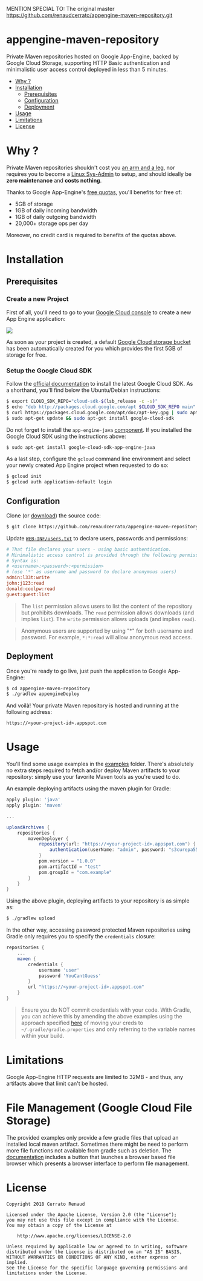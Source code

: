 




MENTION SPECIAL TO:
The original master
https://github.com/renaudcerrato/appengine-maven-repository.git






# appengine-maven-repository

Private Maven repositories hosted on Google App-Engine, backed by Google Cloud Storage, supporting HTTP Basic authentication and minimalistic user access control deployed in less than 5 minutes.

   * [Why ?](#why-)
   * [Installation](#installation)
      * [Prerequisites](#prerequisites)
      * [Configuration](#configuration)
      * [Deployment](#deployment)
   * [Usage](#usage)
   * [Limitations](#limitations)
   * [License](#license)
   
# Why ?

Private Maven repositories shouldn't cost you [an arm and a leg](https://www.cloudrepo.io/pricing.html), nor requires you to become a [Linux Sys-Admin](https://inthecheesefactory.com/blog/how-to-setup-private-maven-repository/en) to setup, and should ideally be **zero maintenance** and **costs nothing**.

Thanks to Google App-Engine's [free quotas](https://cloud.google.com/appengine/docs/quotas), you'll benefits for free of:

* 5GB of storage
* 1GB of daily incoming bandwidth
* 1GB of daily outgoing bandwidth
* 20,000+ storage ops per day

Moreover, no credit card is required to benefits of the quotas above.

# Installation

## Prerequisites

### Create a new Project
First of all, you'll need to go to your [Google Cloud console](https://console.cloud.google.com/projectselector/appengine/create?lang=java&st=true) to create a new App Engine application: 

![](https://i.imgur.com/SD1WwP3.png)

As soon as your project is created, a default [Google Cloud storage bucket](https://console.cloud.google.com/storage/browser) has been automatically created for you which provides the first 5GB of storage for free.

### Setup the Google Cloud SDK

Follow the [official documentation](https://cloud.google.com/sdk/docs/) to install the latest Google Cloud SDK. As a shorthand, you'll find below the Ubuntu/Debian instructions:


```bash
$ export CLOUD_SDK_REPO="cloud-sdk-$(lsb_release -c -s)"
$ echo "deb http://packages.cloud.google.com/apt $CLOUD_SDK_REPO main" | sudo tee -a /etc/apt/sources.list.d/google-cloud-sdk.list
$ curl https://packages.cloud.google.com/apt/doc/apt-key.gpg | sudo apt-key add -
$ sudo apt-get update && sudo apt-get install google-cloud-sdk
```

Do not forget to install the `app-engine-java` [component](https://cloud.google.com/sdk/docs/components#external_package_managers). If you installed the Google Cloud SDK using the instructions above:

```bash
$ sudo apt-get install google-cloud-sdk-app-engine-java
```

As a last step, configure the `gcloud` command line environment and select your newly created App Engine project when requested to do so:

```bash
$ gcloud init
$ gcloud auth application-default login
```

## Configuration

Clone (or [download](https://github.com/renaudcerrato/appengine-maven-repository/archive/master.zip)) the source code:

```bash
$ git clone https://github.com/renaudcerrato/appengine-maven-repository.git
```

Update [`WEB-INF/users.txt`](src/main/webapp/WEB-INF/users.txt) to declare users, passwords and permissions:

```ini
# That file declares your users - using basic authentication.
# Minimalistic access control is provided through the following permissions: write, read, or list.
# Syntax is:
# <username>:<password>:<permission>
# (use '*' as username and password to declare anonymous users)
admin:l33t:write
john:j123:read
donald:coolpw:read
guest:guest:list
```
> The `list` permission allows users to list the content of the repository but prohibits downloads. The `read` permission allows downloads (and implies `list`). The `write` permission allows uploads (and implies `read`).

> Anonymous users are supported by using "*" for both username and password. For example, `*:*:read` will allow anonymous read access. 

## Deployment

Once you're ready to go live, just push the application to Google App-Engine:

```bash
$ cd appengine-maven-repository
$ ./gradlew appengineDeploy
```

And voilà! Your private Maven repository is hosted and running at the following address:

`https://<your-project-id>.appspot.com`

# Usage

You'll find some usage examples in the [examples](examples) folder. There's absolutely no extra steps required to fetch and/or deploy Maven artifacts to your repository: simply use your favorite Maven tools as you're used to do. 

An example deploying artifacts using the maven plugin for Gradle:

```gradle
apply plugin: 'java'
apply plugin: 'maven'

...

uploadArchives {
    repositories {
        mavenDeployer {
            repository(url: "https://<your-project-id>.appspot.com") {
                authentication(userName: "admin", password: "s3curepa55w0rd")
            }
            pom.version = "1.0.0"
            pom.artifactId = "test"
            pom.groupId = "com.example"
        }
    }
}
```

Using the above plugin, deploying artifacts to your repository is as simple as:

```bash
$ ./gradlew upload
```

In the other way, accessing password protected Maven repositories using Gradle only requires you to specify the `credentials` closure:

```gradle
repositories {
    ...
    maven {
        credentials {
            username 'user'
            password 'YouCantGuess'
        }
        url "https://<your-project-id>.appspot.com"
    }
}
```

> Ensure you do NOT commit credentials with your code. With Gradle, you can achieve this by amending the above examples using the approach specified [here](http://stackoverflow.com/a/12751665/752167) of moving your creds to `~/.gradle/gradle.properties` and only referring to the variable names within your build.

# Limitations

Google App-Engine HTTP requests are limited to 32MB - and thus, any artifacts above that limit can't be hosted.

# File Management (Google Cloud File Storage)

The provided examples only provide a few gradle files that upload an installed local maven artifact. Sometimes there might be need to perform more file functions not available from gradle such as deletion.
The [documentation](https://cloud.google.com/storage/docs/uploading-objects) includes a button that launches a browser based file browser which presents a browser interface to perform file management.

# License

```
Copyright 2018 Cerrato Renaud

Licensed under the Apache License, Version 2.0 (the "License");
you may not use this file except in compliance with the License.
You may obtain a copy of the License at

    http://www.apache.org/licenses/LICENSE-2.0

Unless required by applicable law or agreed to in writing, software
distributed under the License is distributed on an "AS IS" BASIS,
WITHOUT WARRANTIES OR CONDITIONS OF ANY KIND, either express or implied.
See the License for the specific language governing permissions and
limitations under the License.
```
